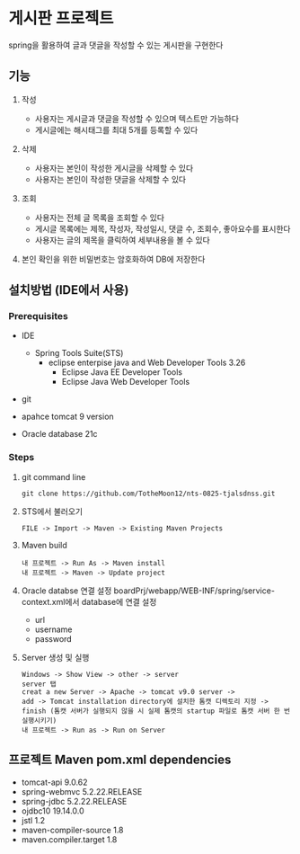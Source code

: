 # 게시판 프로젝트
spring을 활용하여 글과 댓글을 작성할 수 있는 게시판을 구현한다

## 기능
1. 작성
    * 사용자는 게시글과 댓글을 작성할 수 있으며 텍스트만 가능하다
    * 게시글에는 해시태그를 최대 5개를 등록할 수 있다    

2. 삭제
    * 사용자는 본인이 작성한 게시글을 삭제할 수 있다
    * 사용자는 본인이 작성한 댓글을 삭제할 수 있다

3. 조회
    * 사용자는 전체 글 목록을 조회할 수 있다
    * 게시글 목록에는 제목, 작성자, 작성일시, 댓글 수, 조회수, 좋아요수를 표시한다
    * 사용자는 글의 제목을 클릭하여 세부내용을 볼 수 있다

4. 본인 확인을 위한 비밀번호는 암호화하여 DB에 저장한다

## 설치방법 (IDE에서 사용)
### Prerequisites
* IDE
   * Spring Tools Suite(STS) 
      * eclipse enterpise java and Web Developer Tools 3.26
         * Eclipse Java EE Developer Tools
         * Eclipse Java Web Developer Tools         
      
* git
* apahce tomcat 9 version
* Oracle database 21c

### Steps
1. git command line

   ``` shell
   git clone https://github.com/TotheMoon12/nts-0825-tjalsdnss.git
   ```

2. STS에서 불러오기
   ``` shell
   FILE -> Import -> Maven -> Existing Maven Projects
   ```

3. Maven build
   ``` shell
   내 프로젝트 -> Run As -> Maven install
   내 프로젝트 -> Maven -> Update project
   ```
   
4. Oracle databse 연결 설정
   boardPrj/webapp/WEB-INF/spring/service-context.xml에서 database에 연결 설정
      * url
      * username
      * password
      
5. Server 생성 및 실행
   
   ``` shell
   Windows -> Show View -> other -> server
   server 탭
   creat a new Server -> Apache -> tomcat v9.0 server ->
   add -> Tomcat installation directory에 설치한 톰캣 디렉토리 지정 -> finish (톰캣 서버가 실행되지 않을 시 실제 톰캣의 startup 파일로 톰캣 서버 한 번 실행시키기)
   내 프로젝트 -> Run as -> Run on Server
   ```

## 프로젝트 Maven pom.xml dependencies
 * tomcat-api 9.0.62
 * spring-webmvc 5.2.22.RELEASE
 * spring-jdbc 5.2.22.RELEASE
 * ojdbc10 19.14.0.0
 * jstl 1.2
 * maven-compiler-source 1.8
 * maven.compiler.target 1.8
